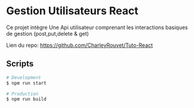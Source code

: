 # Gestion Utilisateurs React 

Ce projet intègre Une Api utilisateur comprenant les interactions basiques de gestion (post,put,delete & get)

Lien du repo: https://github.com/CharleyRouvet/Tuto-React

## Scripts

```bash
# Development
$ npm run start

# Production
$ npm run build
```


